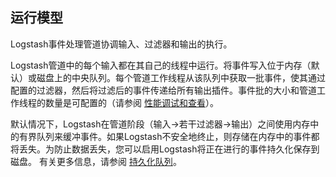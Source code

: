 ## 运行模型

Logstash事件处理管道协调输入、过滤器和输出的执行。

Logstash管道中的每个输入都在其自己的线程中运行。将事件写入位于内存（默认）或磁盘上的中央队列。每个管道工作线程从该队列中获取一批事件，使其通过配置的过滤器，然后将过滤后的事件传递给所有输出插件。事件批的大小和管道工作线程的数量是可配置的（请参阅 [性能调试和查看](../13-Performance-Tuning/Tuning-and-Profiling-Logstash-Performance.md)）。

默认情况下，Logstash在管道阶段（输入→若干过滤器→输出）之间使用内存中的有界队列来缓冲事件。如果Logstash不安全地终止，则存储在内存中的事件都将丢失。为防止数据丢失，您可以启用Logstash将正在进行的事件持久化保存到磁盘。 有关更多信息，请参阅 [持久化队列](../10-Data-Resiliency/Persistent-Queues.md)。
